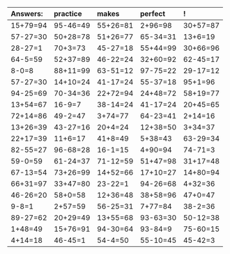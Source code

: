 | Answers: | practice | makes | perfect | ! |
| :--- | :--- | :--- | :--- | :--- |
| 15+79=94 | 95-46=49 | 55+26=81 | 2+96=98 | 30+57=87 | 
| 57-27=30 | 50+28=78 | 51+26=77 | 65-34=31 | 13+6=19 | 
| 28-27=1 | 70+3=73 | 45-27=18 | 55+44=99 | 30+66=96 | 
| 64-5=59 | 52+37=89 | 46-22=24 | 32+60=92 | 62-45=17 | 
| 8-0=8 | 88+11=99 | 63-51=12 | 97-75=22 | 29-17=12 | 
| 57-27=30 | 14+10=24 | 41-17=24 | 55-37=18 | 95+1=96 | 
| 94-25=69 | 70-34=36 | 22+72=94 | 24+48=72 | 58+19=77 | 
| 13+54=67 | 16-9=7 | 38-14=24 | 41-17=24 | 20+45=65 | 
| 72+14=86 | 49-2=47 | 3+74=77 | 64-23=41 | 2+14=16 | 
| 13+26=39 | 43-27=16 | 20+4=24 | 12+38=50 | 3+34=37 | 
| 22+17=39 | 11+6=17 | 41+8=49 | 5+38=43 | 63-29=34 | 
| 82-55=27 | 96-68=28 | 16-1=15 | 4+90=94 | 74-71=3 | 
| 59-0=59 | 61-24=37 | 71-12=59 | 51+47=98 | 31+17=48 | 
| 67-13=54 | 73+26=99 | 14+52=66 | 17+10=27 | 14+80=94 | 
| 66+31=97 | 33+47=80 | 23-22=1 | 94-26=68 | 4+32=36 | 
| 46-26=20 | 58+0=58 | 12+36=48 | 38+58=96 | 47+0=47 | 
| 9-8=1 | 2+57=59 | 56-25=31 | 7+77=84 | 38-2=36 | 
| 89-27=62 | 20+29=49 | 13+55=68 | 93-63=30 | 50-12=38 | 
| 1+48=49 | 15+76=91 | 94-30=64 | 93-84=9 | 75-60=15 | 
| 4+14=18 | 46-45=1 | 54-4=50 | 55-10=45 | 45-42=3 | 
